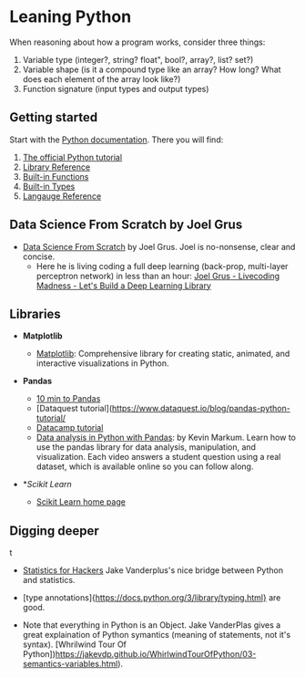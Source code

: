 # Leaning Python

When reasoning about how a program works, consider three things:

1. Variable type  (integer?, string? float", bool?, array?, list? set?)
2. Variable shape (is it a compound type like an array? How long? What does each element of the array look like?)
3. Function signature (input types and output types)

## Getting started

Start with the [Python documentation](https://docs.python.org/3/). There you will find:

1. [The official Python tutorial](https://docs.python.org/3/tutorial/index.html)
2. [Library Reference](https://docs.python.org/3/library/index.html)
3. [Built-in Functions](https://docs.python.org/3/library/functions.html)
4. [Built-in Types](https://docs.python.org/3/library/stdtypes.html)
5. [Langauge Reference](https://docs.python.org/3/reference/)

## Data Science From Scratch by Joel Grus

- [Data Science From Scratch](https://github.com/joelgrus/data-science-from-scratch) by Joel Grus. Joel is no-nonsense, clear and concise. 
  - Here he is living coding a full deep learning (back-prop, multi-layer perceptron network) in less than an hour: [Joel Grus - Livecoding Madness - Let's Build a Deep Learning Library](https://www.youtube.com/watch?v=o64FV-ez6Gw) 
  
## Libraries
 - **Matplotlib**
   - [Matplotlib](https://matplotlib.org/): Comprehensive library for 
 creating static, animated, and interactive visualizations in Python. 

- **Pandas**
  - [10 min to Pandas](https://pandas.pydata.org/pandas-docs/stable/10min.html)
  - [Dataquest tutorial](https://www.dataquest.io/blog/pandas-python-tutorial/
  - [Datacamp tutorial](https://www.datacamp.com/community/tutorials/pandas-tutorial-dataframe-python)
  - [Data analysis in Python with Pandas](https://www.youtube.com/playlist?list=PL5-da3qGB5ICCsgW1MxlZ0Hq8LL5U3u9y): by Kevin Markum. Learn how to use the pandas library for data analysis, manipulation, and visualization. Each video answers a student question using a real dataset, which is available online so you can follow along.

- **Scikit Learn*
  - [Scikit Learn home page](https://scikit-learn.org/stable/)

## Digging deeper
t
- [Statistics for Hackers](https://www.youtube.com/watch?v=Iq9DzN6mvYA) Jake Vanderplus's nice bridge between
Python and statistics.

- [type annotations]{https://docs.python.org/3/library/typing.html} are good.

- Note that everything in Python is an Object. Jake VanderPlas gives a great explaination of Python symantics 
(meaning of statements, not it's syntax).
[Whrilwind Tour Of Python])https://jakevdp.github.io/WhirlwindTourOfPython/03-semantics-variables.html).
